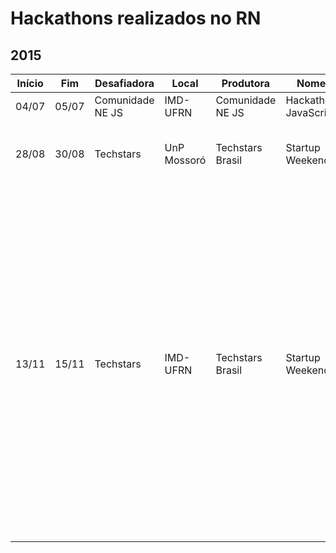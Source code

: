 # Hackathons realizados no RN
## 2015
| Início | Fim | Desafiadora | Local | Produtora | Nome | Links |
| ------ |---- | ----------- | ----- | --------- | ---- | ----- |
| 04/07 | 05/07 | Comunidade NE JS | IMD-UFRN | Comunidade NE JS | Hackathon JavaScript | [1](http://nejs.github.io/hackathon2015/), [2](https://github.com/nejs/hackathon2015-docs) e [3](https://www.imd.ufrn.br/portal/noticias/1156/imd-ser%C3%A1-sede-de-maratona-de-programa%C3%A7%C3%A3o-em-javascript)|
| 28/08 | 30/08 | Techstars | UnP Mossoró | Techstars Brasil | Startup Weekend | [1](http://communities.techstars.com/brazil/mossoro-brazil/startup-weekend/6036), [2](https://portal.ifrn.edu.br/campus/mossoro/noticias/vencedores-do-ii-concurso-de-ideias-inovadoras-sao-destaques-no-startup-weekend-mossoro), [3](https://unp.br/noticias/unp-abre-portas-para-1a-startup-weekend-mossoro/), [4](https://unp.br/noticias/campus-mossoro-abriu-portas-para-startup-wekeend/), [5](https://www.facebook.com/swmossoro/posts/1646603312291403), [6](https://www.facebook.com/swmossoro/posts/1646839748934426), [7](https://www.facebook.com/swmossoro/posts/1646841528934248), [8](https://www.facebook.com/rodolphoccneri/videos/o.1622488204702914/10203203693773362/) e [9](https://www.sympla.com.br/startup-weekend-mossoro__38467)|
| 13/11 | 15/11 | Techstars | IMD-UFRN | Techstars Brasil | Startup Weekend | [1](http://communities.techstars.com/brazil/natal/startup-weekend/7434), [2](https://www.sympla.com.br/startup-weekend-natal---novembro-2015__43464), [3](http://agorarn.com.br/infoetecnologia/natal-recebera-edicao-do-startup-weekend/), [4](https://apartamento702.com.br/voce-pode-participar-de-mundial-de-empreendedorismo-em-natal/), [5](https://www.facebook.com/StartupWeekendNatal/photos/a.583039988450993/930067007081621/), [6](https://www.facebook.com/StartupWeekendNatal/photos/a.583039988450993/930068743748114/), [7](https://www.facebook.com/StartupWeekendNatal/photos/a.583039988450993/930072383747750/), [8](https://www.facebook.com/StartupWeekendNatal/photos/a.583039988450993/930076203747368/), [9](https://www.facebook.com/StartupWeekendNatal/photos/a.583039988450993/930084643746524/), [10](https://www.facebook.com/StartupWeekendNatal/photos/a.583039988450993/930085763746412/), [11](https://www.facebook.com/StartupWeekendNatal/photos/a.583039988450993/930089297079392/), [12](https://www.facebook.com/StartupWeekendNatal/photos/a.583039988450993/930101543744834/), [13](https://www.facebook.com/StartupWeekendNatal/photos/a.583039988450993/930104240411231/), [14](https://www.facebook.com/StartupWeekendNatal/photos/a.583039988450993/930110970410558/), [15](https://www.facebook.com/StartupWeekendNatal/videos/936035126484809/), [16](https://www.facebook.com/StartupWeekendNatal/posts/930389720382683), [17](https://www.facebook.com/StartupWeekendNatal/photos/a.583039988450993/930465913708397/), [18](https://www.facebook.com/StartupWeekendNatal/photos/a.583039988450993/930498390371816/), [19](https://www.facebook.com/StartupWeekendNatal/photos/a.583039988450993/930499927038329/), [20](https://www.facebook.com/StartupWeekendNatal/posts/930802133674775), [21](https://www.facebook.com/StartupWeekendNatal/photos/a.583039988450993/932565093498479/), [22](https://www.facebook.com/StartupWeekendNatal/posts/932570683497920), [23](https://www.facebook.com/StartupWeekendNatal/videos/932968540124801/), [24](https://www.facebook.com/StartupWeekendNatal/videos/935250619896593/), [25](https://www.facebook.com/StartupWeekendNatal/videos/936036306484691/), [26](https://www.facebook.com/StartupWeekendNatal/photos/a.583039988450993/936982733056715/), [27](https://www.facebook.com/StartupWeekendNatal/posts/937087956379526), [28](https://www.facebook.com/StartupWeekendNatal/posts/937099639711691), [29](https://www.facebook.com/StartupWeekendNatal/videos/936039129817742/), [30](https://www.facebook.com/StartupWeekendNatal/videos/936040799817575/), [31](https://www.facebook.com/StartupWeekendNatal/videos/936042196484102/) e [32](https://www.facebook.com/StartupWeekendNatal/posts/942127409208914)|
